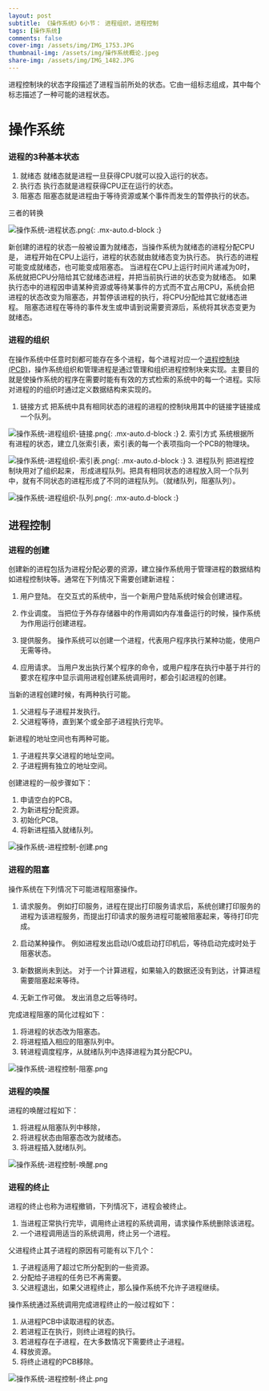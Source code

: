 ```yaml
---
layout: post
subtitle: 《操作系统》6小节： 进程组织，进程控制
tags: [操作系统]
comments: false
cover-img: /assets/img/IMG_1753.JPG
thumbnail-img: /assets/img/操作系统概论.jpeg
share-img: /assets/img/IMG_1482.JPG
---
```

进程控制块的状态字段描述了进程当前所处的状态。它由一组标志组成，其中每个标志描述了一种可能的进程状态。

# 操作系统

### 进程的3种基本状态

1. 就绪态
就绪态就是进程一旦获得CPU就可以投入运行的状态。
2. 执行态
执行态就是进程获得CPU正在运行的状态。
3. 阻塞态
阻塞态就是进程由于等待资源或某个事件而发生的暂停执行的状态。

三者的转换

![操作系统-进程状态.png](/assets/img/操作系统-进程状态.png){: .mx-auto.d-block :}

新创建的进程的状态一般被设置为就绪态，当操作系统为就绪态的进程分配CPU是，
进程开始在CPU上运行，进程的状态就由就绪态变为执行态。
执行态的进程可能变成就绪态，也可能变成阻塞态。
当进程在CPU上运行时间片递减为0时，系统就把CPU分陪给其它就绪态进程，并把当前执行进的状态变为就绪态。
如果执行态中的进程因申请某种资源或等待某事件的方式而不宜占用CPU，系统会把进程的状态改变为阻塞态，并暂停该进程的执行，将CPU分配给其它就绪态进程。
阻塞态进程在等待的事件发生或申请到说需要资源后，系统将其状态变更为就绪态。

### 进程的组织
在操作系统中任意时刻都可能存在多个进程，每个进程对应一个[进程控制块(PCB)](/2022-07-05-Operating-System-进程概念)，操作系统组织和管理进程是通过管理和组织进程控制块来实现。主要目的就是使操作系统的程序在需要时能有有效的方式检索的系统中的每一个进程。实际对进程的的组织时通过定义数据结构来实现的。

1. 链接方式
把系统中具有相同状态的进程的进程的控制块用其中的链接字链接成一个队列。

![操作系统-进程组织-链接.png](/assets/img/操作系统-进程组织-链接.png){: .mx-auto.d-block :}
2. 索引方式
系统根据所有进程的状态，建立几张索引表，索引表的每一个表项指向一个PCB的物理块。

![操作系统-进程组织-索引表.png](/assets/img/操作系统-进程组织-索引表.png){: .mx-auto.d-block :}
3. 进程队列
把进程控制块用对了组织起来， 形成进程队列。把具有相同状态的进程放入同一个队列中，就有不同状态的进程形成了不同的进程队列。（就绪队列，阻塞队列）。

![操作系统-进程组织-队列.png](/assets/img/操作系统-进程组织-队列.png){: .mx-auto.d-block :}

##  进程控制

### 进程的创建
创建新的进程包括为进程分配必要的资源，建立操作系统用于管理进程的数据结构如进程控制块等。通常在下列情况下需要创建新进程：

1. 用户登陆。
   在交互式的系统中，当一个新用户登陆系统时候会创建进程。

2. 作业调度。
   当把位于外存存储器中的作用调如内存准备运行的时候，操作系统为作用运行创建进程。

3. 提供服务。
   操作系统可以创建一个进程，代表用户程序执行某种功能，使用户无需等待。

4. 应用请求。
   当用户发出执行某个程序的命令，或用户程序在执行中基于并行的要求在程序中显示调用进程创建系统调用时，都会引起进程的创建。

当新的进程创建时候，有两种执行可能。
1. 父进程与子进程并发执行。
2. 父进程等待，直到某个或全部子进程执行完毕。

新进程的地址空间也有两种可能。
1. 子进程共享父进程的地址空间。
2. 子进程拥有独立的地址空间。

创建进程的一般步骤如下：
1. 申请空白的PCB。
2. 为新进程分配资源。
3. 初始化PCB。
4. 将新进程插入就绪队列。

![操作系统-进程控制-创建.png](/assets/img/操作系统-进程控制-创建.png)


### 进程的阻塞
操作系统在下列情况下可能进程阻塞操作。
1. 请求服务。
   例如打印服务，进程在提出打印服务请求后，系统创建打印服务的进程为该进程服务，而提出打印请求的服务进程可能被阻塞起来，等待打印完成。

3. 启动某种操作。
   例如进程发出启动I/O或启动打印机后，等待启动完成时处于阻塞状态。

4. 新数据尚未到达。
   对于一个计算进程，如果输入的数据还没有到达，计算进程需要阻塞起来等待。

5. 无新工作可做。
   发出消息之后等待时。

完成进程阻塞的简化过程如下：
1. 将进程的状态改为阻塞态。
2. 将进程插入相应的阻塞队列中。
3. 转进程调度程序，从就绪队列中选择进程为其分配CPU。    

![操作系统-进程控制-阻塞.png](/assets/img/操作系统-进程控制-阻塞.png)

### 进程的唤醒
进程的唤醒过程如下：
1. 将进程从阻塞队列中移除，
2. 将进程状态由阻塞态改为就绪态。
3. 将进程插入就绪队列。

![操作系统-进程控制-唤醒.png](/assets/img/操作系统-进程控制-唤醒.png)


### 进程的终止
进程的终止也称为进程撤销，下列情况下，进程会被终止。
1. 当进程正常执行完毕，调用终止进程的系统调用，请求操作系统删除该进程。
2. 一个进程调用适当的系统调用，终止另一个进程。

父进程终止其子进程的原因有可能有以下几个：
1. 子进程适用了超过它所分配到的一些资源。
2. 分配给子进程的任务已不再需要。
3. 父进程退出，如果父进程终止，那么操作系统不允许子进程继续。


操作系统通过系统调用完成进程终止的一般过程如下：
1. 从进程PCB中读取进程的状态。
2. 若进程正在执行，则终止进程的执行。
3. 若进程存在子进程，在大多数情况下需要终止子进程。
4. 释放资源。
5. 将终止进程的PCB移除。

![操作系统-进程控制-终止.png](/assets/img/操作系统-进程控制-终止.png)
